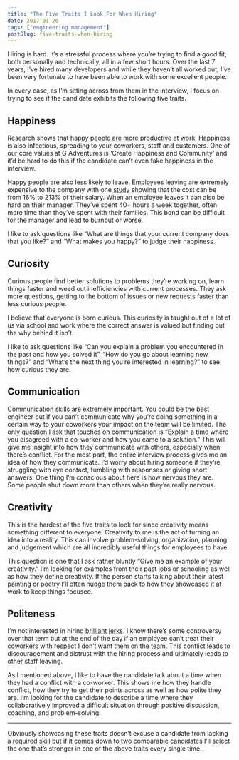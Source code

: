 ```yaml
---
title: "The Five Traits I Look For When Hiring"
date: 2017-01-26
tags: ["engineering management"]
postSlug: five-traits-when-hiring
---
```


Hiring is hard. It’s a stressful process where you’re trying to find a good fit, both personally and technically, all in a few short hours. Over the last 7 years, I’ve hired many developers and while they haven’t all worked out, I’ve been very fortunate to have been able to work with some excellent people.

In every case, as I’m sitting across from them in the interview, I focus on trying to see if the candidate exhibits the following five traits.

## Happiness

Research shows that [happy people are more productive](http://www2.warwick.ac.uk/newsandevents/pressreleases/new_study_shows/) at work. Happiness is also infectious, spreading to your coworkers, staff and customers. One of our core values at G Adventures is ‘Create Happiness and Community’ and it’d be hard to do this if the candidate can’t even fake happiness in the interview.

Happy people are also less likely to leave. Employees leaving are extremely expensive to the company with one [study](https://www.americanprogress.org/wp-content/uploads/2012/11/CostofTurnover.pdf) showing that the cost can be from 16% to 213% of their salary. When an employee leaves it can also be hard on their manager. They’ve spent 40+ hours a week together, often more time than they’ve spent with their families. This bond can be difficult for the manager and lead to burnout or worse.

I like to ask questions like “What are things that your current company does that you like?” and “What makes you happy?” to judge their happiness.

## Curiosity

Curious people find better solutions to problems they’re working on, learn things faster and weed out inefficiencies with current processes. They ask more questions, getting to the bottom of issues or new requests faster than less curious people.

I believe that everyone is born curious. This curiosity is taught out of a lot of us via school and work where the correct answer is valued but finding out the why behind it isn’t.

I like to ask questions like “Can you explain a problem you encountered in the past and how you solved it”, “How do you go about learning new things?” and “What’s the next thing you’re interested in learning?” to see how curious they are.

## Communication

Communication skills are extremely important. You could be the best engineer but if you can’t communicate why you’re doing something in a certain way to your coworkers your impact on the team will be limited.
The only question I ask that touches on communication is “Explain a time where you disagreed with a co-worker and how you came to a solution.” This will give me insight into how they communicate with others, especially when there’s conflict. For the most part, the entire interview process gives me an idea of how they communicate. I’d worry about hiring someone if they’re struggling with eye contact, fumbling with responses or giving short answers. One thing I’m conscious about here is how nervous they are. Some people shut down more than others when they’re really nervous.

## Creativity

This is the hardest of the five traits to look for since creativity means something different to everyone. Creativity to me is the act of turning an idea into a reality. This can involve problem-solving, organization, planning and judgement which are all incredibly useful things for employees to have.

This question is one that I ask rather bluntly “Give me an example of your creativity.” I’m looking for examples from their past jobs or schooling as well as how they define creativity. If the person starts talking about their latest painting or poetry I’ll often nudge them back to how they showcased it at work to keep things focused.

## Politeness

I’m not interested in hiring [brilliant jerks](http://www.inc.com/jim-schleckser/why-netflix-doesn-t-tolerate-brilliant-jerks.html). I know there’s some controversy over that term but at the end of the day if an employee can’t treat their coworkers with respect I don’t want them on the team. This conflict leads to discouragement and distrust with the hiring process and ultimately leads to other staff leaving.

As I mentioned above, I like to have the candidate talk about a time when they had a conflict with a co-worker. This shows me how they handle conflict, how they try to get their points across as well as how polite they are. I’m looking for the candidate to describe a time where they collaboratively improved a difficult situation through positive discussion, coaching, and problem-solving.

---

Obviously showcasing these traits doesn’t excuse a candidate from lacking a required skill but if it comes down to two comparable candidates I’ll select the one that’s stronger in one of the above traits every single time.
